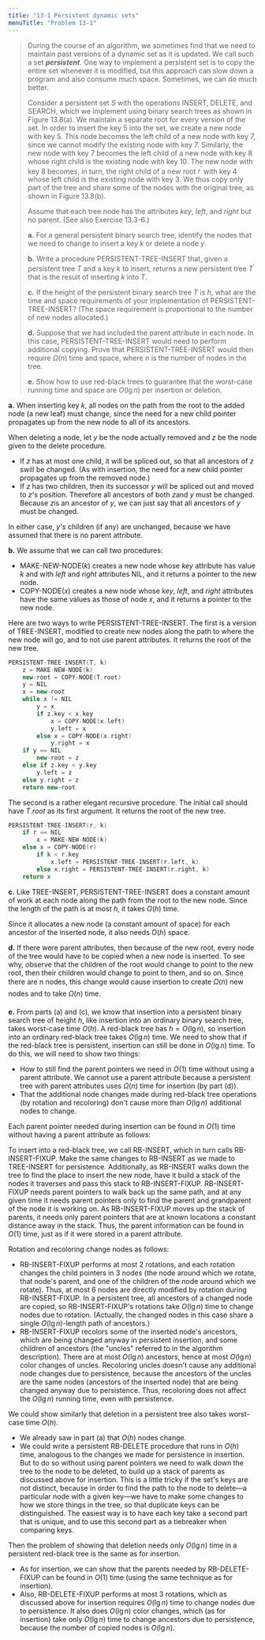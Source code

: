 ```yaml
---
title: "13-1 Persistent dynamic sets"
menuTitle: "Problem 13-1"
---
```


> During the course of an algorithm, we sometimes find that we need to maintain past versions of a dynamic set as it is updated. We call such a set __*persistent*__. One way to implement a persistent set is to copy the entire set whenever it is modified, but this approach can slow down a program and also consume much space. Sometimes, we can do much better.
>
> Consider a persistent set $S$ with the operations $\text{INSERT}$, $\text{DELETE}$, and $\text{SEARCH}$, which we implement using binary search trees as shown in Figure 13.8(a). We maintain a separate root for every version of the set. In order to insert the key $5$ into the set, we create a new node with key $5$. This node becomes the left child of a new node with key $7$, since we cannot modify the existing node with key $7$. Similarly, the new node with key $7$ becomes the left child of a new node with key $8$ whose right child is the existing node with key $10$. The new node with key $8$ becomes, in turn, the right child of a new root $r^\prime$ with key $4$ whose left child is the existing node with key $3$. We thus copy only part of the tree and share some of the nodes with the original tree, as shown in Figure 13.8(b).
>
> Assume that each tree node has the attributes $key$, $left$, and $right$ but no parent. (See also Exercise 13.3-6.)
>
> **a.** For a general persistent binary search tree, identify the nodes that we need to change to insert a key $k$ or delete a node $y$.
>
> **b.** Write a procedure $\text{PERSISTENT-TREE-INSERT}$ that, given a persistent tree $T$ and a key $k$ to insert, returns a new persistent tree $T^\prime$ that is the result of inserting $k$ into $T$.
>
> **c.** If the height of the persistent binary search tree $T$ is $h$, what are the time and space requirements of your implementation of $\text{PERSISTENT-TREE-INSERT}$? (The space requirement is proportional to the number of new nodes allocated.)
>
> **d.** Suppose that we had included the parent attribute in each node. In this case, $\text{PERSISTENT-TREE-INSERT}$ would need to perform additional copying. Prove that $\text{PERSISTENT-TREE-INSERT}$ would then require $\Omega(n)$ time and space, where $n$ is the number of nodes in the tree.
>
> **e.** Show how to use red-black trees to guarantee that the worst-case running time and space are $O(\lg n)$ per insertion or deletion.

**a.** When inserting key $k$, all nodes on the path from the root to the added node (a new leaf) must change, since the need for a new child pointer propagates up from the new node to all of its ancestors.

When deleting a node, let $y$ be the node actually removed and $z$ be the node given to the delete procedure.

- If $z$ has at most one child, it will be spliced out, so that all ancestors of $z$ swill be changed. (As with insertion, the need for a new child pointer propagates up from the removed node.)
- If $z$ has two children, then its successor $y$ will be spliced out and moved to $z$'s position. Therefore all ancestors of both $z$and $y$ must be changed. Because $z$is an ancestor of $y$, we can just say that all ancestors of $y$ must be changed.

In either case, $y$'s children (if any) are unchanged, because we have assumed that there is no parent attribute.

**b.** We assume that we can call two procedures:

- $\text{MAKE-NEW-NODE}(k)$ creates a new node whose $key$ attribute has value $k$ and with $left$ and $right$ attributes $\text{NIL}$, and it returns a pointer to the new node.
- $\text{COPY-NODE}(x)$ creates a new node whose $key$, $left$, and $right$ attributes have the same values as those of node $x$, and it returns a pointer to the new node.

Here are two ways to write $\text{PERSISTENT-TREE-INSERT}$. The first is a version of $\text{TREE-INSERT}$, modified to create new nodes along the path to where the new node will go, and to not use parent attributes. It returns the root of the new tree.

```cpp
PERSISTENT-TREE-INSERT(T, k)
    z = MAKE-NEW-NODE(k)
    new-root = COPY-NODE(T.root)
    y = NIL
    x = new-root
    while x != NIL
        y = x
        if z.key < x.key
            x = COPY-NODE(x.left)
            y.left = x
        else x = COPY-NODE(x.right)
            y.right = x
    if y == NIL
        new-root = z
    else if z.key < y.key
        y.left = z
    else y.right = z
    return new-root
```

The second is a rather elegant recursive procedure. The initial call should have $T.root$ as its first argument. It returns the root of the new tree.

```cpp
PERSISTENT-TREE-INSERT(r, k)
    if r == NIL
        x = MAKE-NEW-NODE(k)
    else x = COPY-NODE(r)
        if k < r.key
            x.left = PERSISTENT-TREE-INSERT(r.left, k)
        else x.right = PERSISTENT-TREE-INSERT(r.right, k)
    return x
```

**c.** Like $\text{TREE-INSERT}$, $\text{PERSISTENT-TREE-INSERT}$ does a constant amount of work at each node along the path from the root to the new node. Since the length of the path is at most $h$, it takes $O(h)$ time.

Since it allocates a new node (a constant amount of space) for each ancestor of the inserted node, it also needs $O(h)$ space.

**d.** If there were parent attributes, then because of the new root, every node of the tree would have to be copied when a new node is inserted. To see why, observe that the children of the root would change to point to the new root, then their children would change to point to them, and so on. Since there are n nodes, this change would cause insertion to create $\Omega(n)$ new nodes and to take $\Omega(n)$ time.

**e.** From parts (a) and \(c\), we know that insertion into a persistent binary search tree of height $h$, like insertion into an ordinary binary search tree, takes worst-case time $O(h)$. A red-black tree has $h = O(\lg n)$, so insertion into an ordinary red-black tree takes $O(\lg n)$ time. We need to show that if the red-black tree is persistent, insertion can still be done in $O(\lg n)$ time. To do this, we will need to show two things:

- How to still find the parent pointers we need in $O(1)$ time without using a parent attribute. We cannot use a parent attribute because a persistent tree with parent attributes uses $\Omega(n)$ time for insertion (by part (d)).
- That the additional node changes made during red-black tree operations (by rotation and recoloring) don't cause more than $O(\lg n)$ additional nodes to change.

Each parent pointer needed during insertion can be found in $O(1)$ time without having a parent attribute as follows:

To insert into a red-black tree, we call $\text{RB-INSERT}$, which in turn calls $\text{RB-INSERT-FIXUP}$. Make the same changes to $\text{RB-INSERT}$ as we made to $\text{TREE-INSERT}$ for persistence. Additionally, as $\text{RB-INSERT}$ walks down the tree to find the place to insert the new node, have it build a stack of the nodes it traverses and pass this stack to $\text{RB-INSERT-FIXUP}$. $\text{RB-INSERT-FIXUP}$ needs parent pointers to walk back up the same path, and at any given time it needs parent pointers only to find the parent and grandparent of the node it is working on. As $\text{RB-INSERT-FIXUP}$ moves up the stack of parents, it needs only parent pointers that are at known locations a constant distance away in the stack. Thus, the parent information can be found in $O(1)$ time, just as if it were stored in a parent attribute.

Rotation and recoloring change nodes as follows:

- $\text{RB-INSERT-FIXUP}$ performs at most $2$ rotations, and each rotation changes the child pointers in $3$ nodes (the node around which we rotate, that node's parent, and one of the children of the node around which we rotate). Thus, at most 6 nodes are directly modified by rotation during $\text{RB-INSERT-FIXUP}$. In a persistent tree, all ancestors of a changed node are copied, so $\text{RB-INSERT-FIXUP}$'s rotations take $O(\lg n)$ time to change nodes due to rotation. (Actually, the changed nodes in this case share a single $O(\lg n)$-length path of ancestors.)
- $\text{RB-INSERT-FIXUP}$ recolors some of the inserted node's ancestors, which are being changed anyway in persistent insertion, and some children of ancestors (the "uncles" referred to in the algorithm description). There are at most $O(\lg n)$ ancestors, hence at most $O(\lg n)$ color changes of uncles. Recoloring uncles doesn't cause any additional node changes due to persistence, because the ancestors of the uncles are the same nodes (ancestors of the inserted node) that are being changed anyway due to persistence. Thus, recoloring does not affect the $O(\lg n)$ running time, even with persistence.

We could show similarly that deletion in a persistent tree also takes worst-case time $O(h)$.

- We already saw in part (a) that $O(h)$ nodes change.
- We could write a persistent $\text{RB-DELETE}$ procedure that runs in $O(h)$ time, analogous to the changes we made for persistence in insertion. But to do so without using parent pointers we need to walk down the tree to the node to be deleted, to build up a stack of parents as discussed above for insertion. This is a little tricky if the set's keys are not distinct, because in order to find the path to the node to delete—a particular node with a given key—we have to make some changes to how we store things in the tree, so that duplicate keys can be distinguished. The easiest way is to have each key take a second part that is unique, and to use this second part as a tiebreaker when comparing keys.

Then the problem of showing that deletion needs only $O(\lg n)$ time in a persistent red-black tree is the same as for insertion.

- As for insertion, we can show that the parents needed by $\text{RB-DELETE-FIXUP}$ can be found in $O(1)$ time (using the same technique as for insertion). 
- Also, $\text{RB-DELETE-FIXUP}$ performs at most 3 rotations, which as discussed above for insertion requires $O(\lg n)$ time to change nodes due to persistence. It also does $O(\lg n)$ color changes, which (as for insertion) take only $O(\lg n)$ time to change ancestors due to persistence, because the number of copied nodes is $O(\lg n)$.
